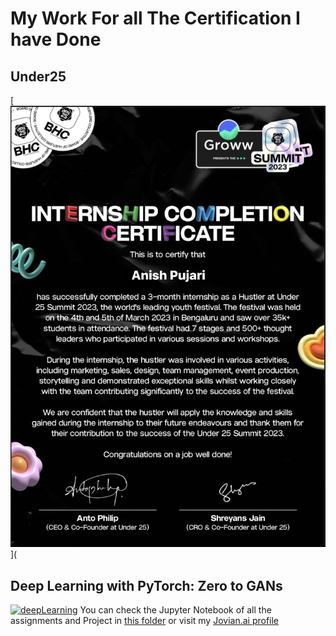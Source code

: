 # My Work For all The Certification I have Done

## Under25
[![U25](https://github.com/Anishpuj/Certificates/blob/main/Certificate/F8E395FE-2905-4236-A366-EDFABF5761C9.jpg)](

## Deep Learning with PyTorch: Zero to GANs
[![deepLearning](./CertificateJPG/deepLearning.jpg)](https://jovian.ai/certificate/MFQTGOJXGQ)
You can check the Jupyter Notebook of all the assignments and Project in [this folder](./Deep_Learning) or visit my [Jovian.ai profile](https://jovian.ai/anurag3301)
